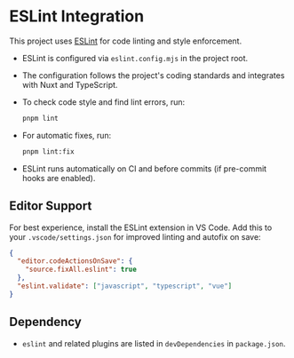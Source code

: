 # ESLint Integration

This project uses [ESLint](https://eslint.org/) for code linting and style enforcement.

- ESLint is configured via `eslint.config.mjs` in the project root.
- The configuration follows the project's coding standards and integrates with Nuxt and TypeScript.
- To check code style and find lint errors, run:

  ```sh
  pnpm lint
  ```

- For automatic fixes, run:

  ```sh
  pnpm lint:fix
  ```

- ESLint runs automatically on CI and before commits (if pre-commit hooks are enabled).

## Editor Support

For best experience, install the ESLint extension in VS Code. Add this to your `.vscode/settings.json` for improved linting and autofix on save:

```json
{
  "editor.codeActionsOnSave": {
    "source.fixAll.eslint": true
  },
  "eslint.validate": ["javascript", "typescript", "vue"]
}
```

## Dependency

- `eslint` and related plugins are listed in `devDependencies` in `package.json`.
